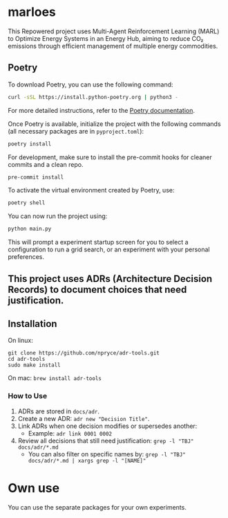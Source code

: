 # marloes
This Repowered project uses Multi-Agent Reinforcement Learning (MARL) to Optimize Energy Systems in an Energy Hub, aiming to reduce CO₂ emissions through efficient management of multiple energy commodities.

## Poetry

To download Poetry, you can use the following command:

```sh
curl -sSL https://install.python-poetry.org | python3 -
```

For more detailed instructions, refer to the [Poetry documentation](https://python-poetry.org/docs/#installation).

Once Poetry is available, initialize the project with the following commands (all necessary packages are in `pyproject.toml`):

```sh
poetry install
```

For development, make sure to install the pre-commit hooks for cleaner commits and a clean repo.

```sh
pre-commit install
```

To activate the virtual environment created by Poetry, use:

```sh
poetry shell
```

You can now run the project using:

```sh
python main.py
```

This will prompt a experiment startup screen for you to select a configuration to run a grid search, or an experiment with your personal preferences.

## This project uses ADRs (Architecture Decision Records) to document choices that need justification.

## Installation
On linux:
```
git clone https://github.com/npryce/adr-tools.git
cd adr-tools
sudo make install
```
On mac:
`brew install adr-tools`

### How to Use
1. ADRs are stored in `docs/adr`.
2. Create a new ADR: `adr new "Decision Title"`.
3. Link ADRs when one decision modifies or supersedes another:
   - Example: `adr link 0001 0002`
4. Review all decisions that still need justification: `grep -l "TBJ" docs/adr/*.md`
   - You can also filter on specific names by: `grep -l "TBJ" docs/adr/*.md | xargs grep -l "[NAME]"`

# Own use

You can use the separate packages for your own experiments.
